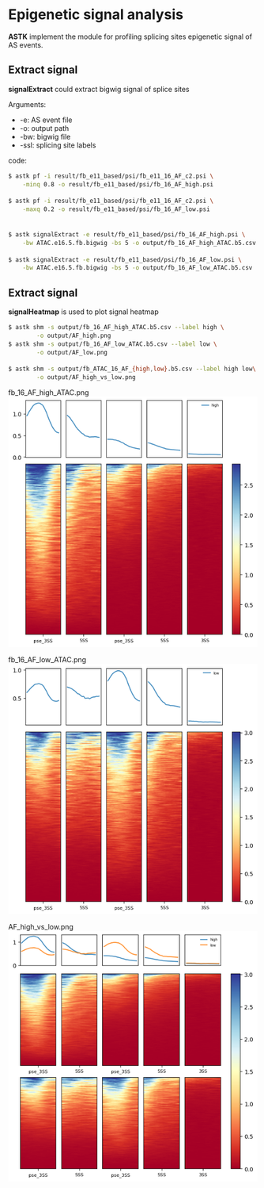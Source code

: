 # Epigenetic signal analysis

**ASTK** implement the module for profiling splicing sites epigenetic signal of AS events.

## Extract signal

**signalExtract** could extract bigwig signal of splice sites

Arguments:

* -e: AS event file
* -o: output path
* -bw: bigwig file
* -ssl: splicing site labels

code:

```bash
$ astk pf -i result/fb_e11_based/psi/fb_e11_16_AF_c2.psi \
    -minq 0.8 -o result/fb_e11_based/psi/fb_16_AF_high.psi

$ astk pf -i result/fb_e11_based/psi/fb_e11_16_AF_c2.psi \
    -maxq 0.2 -o result/fb_e11_based/psi/fb_16_AF_low.psi


$ astk signalExtract -e result/fb_e11_based/psi/fb_16_AF_high.psi \
    -bw ATAC.e16.5.fb.bigwig -bs 5 -o output/fb_16_AF_high_ATAC.b5.csv

$ astk signalExtract -e result/fb_e11_based/psi/fb_16_AF_low.psi \
    -bw ATAC.e16.5.fb.bigwig -bs 5 -o output/fb_16_AF_low_ATAC.b5.csv
```
## Extract signal

**signalHeatmap** is used to plot signal heatmap


```bash
$ astk shm -s output/fb_16_AF_high_ATAC.b5.csv --label high \
        -o output/AF_high.png
$ astk shm -s output/fb_16_AF_low_ATAC.b5.csv --label low \
        -o output/AF_low.png

$ astk shm -s output/fb_ATAC_16_AF_{high,low}.b5.csv --label high low\
        -o output/AF_high_vs_low.png
```

fb_16_AF_high_ATAC.png
<img src='static/img/AF_high.png' alt="AF_high.png"></img>

fb_16_AF_low_ATAC.png
<img src='static/img/AF_low.png' alt="AF_low.png"></img>

AF_high_vs_low.png
<img src='static/img/AF_high_vs_low.png' alt="AF_high_vs_low.png"></img>
